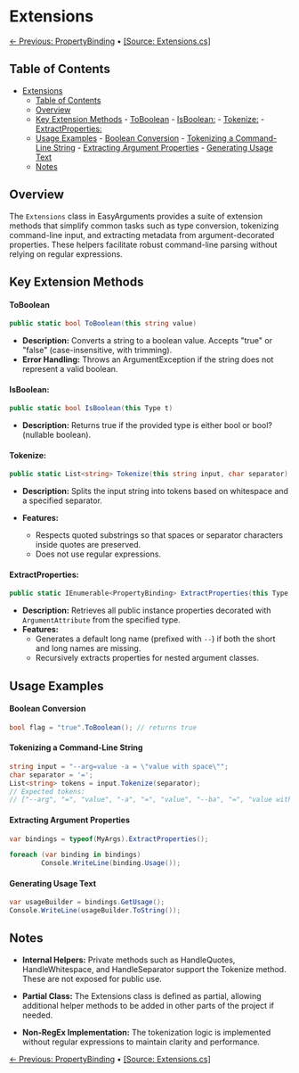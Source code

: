 # Extensions

[← Previous: PropertyBinding](./05-PropertyBinding.md) • [[Source: Extensions.cs]](../EasyArguments/Helper/Extensions.cs)

## Table of Contents

- [Extensions](#extensions)
	- [Table of Contents](#table-of-contents)
	- [Overview](#overview)
	- [Key Extension Methods](#key-extension-methods)
			- [ToBoolean](#toboolean)
			- [IsBoolean:](#isboolean)
			- [Tokenize:](#tokenize)
			- [ExtractProperties:](#extractproperties)
	- [Usage Examples](#usage-examples)
			- [Boolean Conversion](#boolean-conversion)
			- [Tokenizing a Command-Line String](#tokenizing-a-command-line-string)
			- [Extracting Argument Properties](#extracting-argument-properties)
			- [Generating Usage Text](#generating-usage-text)
	- [Notes](#notes)

## Overview

The `Extensions` class in EasyArguments provides a suite of extension methods that simplify common tasks such as type conversion, tokenizing command-line input, and extracting metadata from argument-decorated properties. These helpers facilitate robust command-line parsing without relying on regular expressions.

## Key Extension Methods

#### ToBoolean

```csharp
public static bool ToBoolean(this string value)
```

- **Description:**
	Converts a string to a boolean value. Accepts "true" or "false" (case-insensitive, with trimming).
- **Error Handling:**
	Throws an ArgumentException if the string does not represent a valid boolean.

#### IsBoolean:
	
```csharp
public static bool IsBoolean(this Type t)
```

- **Description:**
	Returns true if the provided type is either bool or bool? (nullable boolean).

#### Tokenize:
	
```csharp
public static List<string> Tokenize(this string input, char separator)
```

- **Description:**
	Splits the input string into tokens based on whitespace and a specified separator.

- **Features:**
	- Respects quoted substrings so that spaces or separator characters inside quotes are preserved.
	- Does not use regular expressions.
	
#### ExtractProperties:
	
```csharp
public static IEnumerable<PropertyBinding> ExtractProperties(this Type targetType, PropertyBinding? parent = null)
```

- **Description:**
	Retrieves all public instance properties decorated with `ArgumentAttribute` from the specified type.
- **Features:**
	- Generates a default long name (prefixed with `--`) if both the short and long names are missing.
	- Recursively extracts properties for nested argument classes.

## Usage Examples

#### Boolean Conversion

```csharp
bool flag = "true".ToBoolean(); // returns true
```

#### Tokenizing a Command-Line String

```csharp
string input = "--arg=value -a = \"value with space\"";
char separator = '=';
List<string> tokens = input.Tokenize(separator);
// Expected tokens:
// ["--arg", "=", "value", "-a", "=", "value", "--ba", "=", "value with space"]
```

#### Extracting Argument Properties

```csharp
var bindings = typeof(MyArgs).ExtractProperties();

foreach (var binding in bindings)
		Console.WriteLine(binding.Usage());
```

#### Generating Usage Text

```csharp
var usageBuilder = bindings.GetUsage();
Console.WriteLine(usageBuilder.ToString());
```

## Notes

- **Internal Helpers:**
	Private methods such as HandleQuotes, HandleWhitespace, and HandleSeparator support the Tokenize method. These are not exposed for public use.

- **Partial Class:**
	The Extensions class is defined as partial, allowing additional helper methods to be added in other parts of the project if needed.

- **Non-RegEx Implementation:**
	The tokenization logic is implemented without regular expressions to maintain clarity and performance.

[← Previous: PropertyBinding](./05-PropertyBinding.md) • [[Source: Extensions.cs]](../EasyArguments/Helper/Extensions.cs)